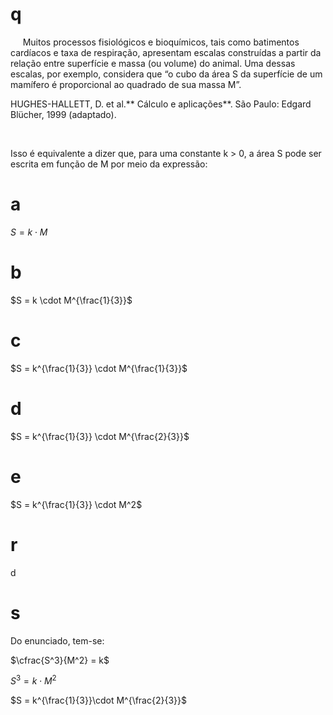 # q
     Muitos processos fisiológicos e bioquímicos, tais como batimentos cardíacos e taxa de respiração, apresentam escalas construídas a partir da relação entre superfície e massa (ou volume) do animal. Uma dessas escalas, por exemplo, considera que “o cubo da área S da superfície de um mamífero é proporcional ao quadrado de sua massa M”.

HUGHES-HALLETT, D. et al.** Cálculo e aplicações**. São Paulo: Edgard Blücher, 1999 (adaptado).

 

Isso é equivalente a dizer que, para uma constante k > 0, a área S pode ser escrita em função de M por meio da expressão:

# a
$S = k \cdot M$

# b
$S = k \cdot M^{\frac{1}{3}}$

# c
$S = k^{\frac{1}{3}} \cdot M^{\frac{1}{3}}$

# d
$S = k^{\frac{1}{3}} \cdot M^{\frac{2}{3}}$

# e
$S = k^{\frac{1}{3}} \cdot M^2$

# r
d

# s
Do enunciado, tem-se:

$\cfrac{S^3}{M^2} = k$

$S^3 = k \cdot M^2$

$S = k^{\frac{1}{3}}\cdot M^{\frac{2}{3}}$

